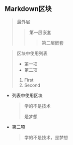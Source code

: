 ## Markdown区块

> 最外层
>
> > 第一层嵌套
> >
> > > 第二层嵌套



> 区块中使用列表
>
> * 第一项
> * 第二项
>
> 1. First
> 2. Second



* 列表中使用区块

  > 学的不是技术
  >
  > 是梦想

* 第二项

  > 学的不是技术，是梦想

